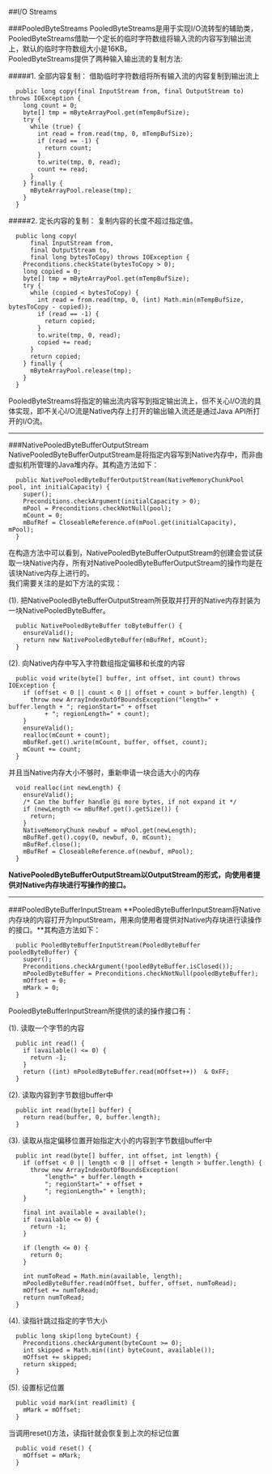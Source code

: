 ##I/O Streams

###PooledByteStreams
PooledByteStreams是用于实现I/O流转型的辅助类，PooledByteStreams借助一个定长的临时字符数组将输入流的内容写到输出流上，默认的临时字符数组大小是16KB。   
PooledByteStreams提供了两种输入输出流的复制方法:   

#####1. 全部内容复制：
借助临时字符数组将所有输入流的内容复制到输出流上
```
  public long copy(final InputStream from, final OutputStream to) throws IOException {
    long count = 0;
    byte[] tmp = mByteArrayPool.get(mTempBufSize);
    try {
      while (true) {
        int read = from.read(tmp, 0, mTempBufSize);
        if (read == -1) {
          return count;
        }
        to.write(tmp, 0, read);
        count += read;
      }
    } finally {
      mByteArrayPool.release(tmp);
    }
  }
```

#####2. 定长内容的复制：
复制内容的长度不超过指定值。
```
  public long copy(
      final InputStream from,
      final OutputStream to,
      final long bytesToCopy) throws IOException {
    Preconditions.checkState(bytesToCopy > 0);
    long copied = 0;
    byte[] tmp = mByteArrayPool.get(mTempBufSize);
    try {
      while (copied < bytesToCopy) {
        int read = from.read(tmp, 0, (int) Math.min(mTempBufSize, bytesToCopy - copied));
        if (read == -1) {
          return copied;
        }
        to.write(tmp, 0, read);
        copied += read;
      }
      return copied;
    } finally {
      mByteArrayPool.release(tmp);
    }
  }
```
PooledByteStreams将指定的输出流内容写到指定输出流上，但不关心I/O流的具体实现，即不关心I/O流是Native内存上打开的输出输入流还是通过Java API所打开的I/O流。
___
###NativePooledByteBufferOutputStream
NativePooledByteBufferOutputStream是将指定内容写到Native内存中，而非由虚拟机所管理的Java堆内存。其构造方法如下：
```
  public NativePooledByteBufferOutputStream(NativeMemoryChunkPool pool, int initialCapacity) {
    super();
    Preconditions.checkArgument(initialCapacity > 0);
    mPool = Preconditions.checkNotNull(pool);
    mCount = 0;
    mBufRef = CloseableReference.of(mPool.get(initialCapacity), mPool);
  }
```
在构造方法中可以看到，NativePooledByteBufferOutputStream的创建会尝试获取一块Native内存，所有对NativePooledByteBufferOutputStream的操作均是在该块Native内存上进行的。   
我们需要关注的是如下方法的实现：   

(1). 把NativePooledByteBufferOutputStream所获取并打开的Native内存封装为一块NativePooledByteBuffer。
```
  public NativePooledByteBuffer toByteBuffer() {
    ensureValid();
    return new NativePooledByteBuffer(mBufRef, mCount);
  }
```

(2). 向Native内存中写入字符数组指定偏移和长度的内容
```
  public void write(byte[] buffer, int offset, int count) throws IOException {
    if (offset < 0 || count < 0 || offset + count > buffer.length) {
      throw new ArrayIndexOutOfBoundsException("length=" + buffer.length + "; regionStart=" + offset
          + "; regionLength=" + count);
    }
    ensureValid();
    realloc(mCount + count);
    mBufRef.get().write(mCount, buffer, offset, count);
    mCount += count;
  }
```
并且当Native内存大小不够时，重新申请一块合适大小的内存
```
  void realloc(int newLength) {
    ensureValid();
    /* Can the buffer handle @i more bytes, if not expand it */
    if (newLength <= mBufRef.get().getSize()) {
      return;
    }
    NativeMemoryChunk newbuf = mPool.get(newLength);
    mBufRef.get().copy(0, newbuf, 0, mCount);
    mBufRef.close();
    mBufRef = CloseableReference.of(newbuf, mPool);
  }
```
**NativePooledByteBufferOutputStream以OutputStream的形式，向使用者提供对Native内存块进行写操作的接口。**
___
###PooledByteBufferInputStream
**PooledByteBufferInputStream将Native内存块的内容打开为InputStream，用来向使用者提供对Native内存块进行读操作的接口。**其构造方法如下：
```
  public PooledByteBufferInputStream(PooledByteBuffer pooledByteBuffer) {
    super();
    Preconditions.checkArgument(!pooledByteBuffer.isClosed());
    mPooledByteBuffer = Preconditions.checkNotNull(pooledByteBuffer);
    mOffset = 0;
    mMark = 0;
  }
```
PooledByteBufferInputStream所提供的读的操作接口有：   

(1). 读取一个字节的内容
```
  public int read() {
    if (available() <= 0) {
      return -1;
    }
    return ((int) mPooledByteBuffer.read(mOffset++))  & 0xFF;
  }
```

(2). 读取内容到字节数组buffer中
```
  public int read(byte[] buffer) {
    return read(buffer, 0, buffer.length);
  }
```

(3). 读取从指定偏移位置开始指定大小的内容到字节数组buffer中
```
  public int read(byte[] buffer, int offset, int length) {
    if (offset < 0 || length < 0 || offset + length > buffer.length) {
      throw new ArrayIndexOutOfBoundsException(
          "length=" + buffer.length +
          "; regionStart=" + offset +
          "; regionLength=" + length);
    }

    final int available = available();
    if (available <= 0) {
      return -1;
    }

    if (length <= 0) {
      return 0;
    }

    int numToRead = Math.min(available, length);
    mPooledByteBuffer.read(mOffset, buffer, offset, numToRead);
    mOffset += numToRead;
    return numToRead;
  }
```

(4). 读指针跳过指定的字节大小
```
  public long skip(long byteCount) {
    Preconditions.checkArgument(byteCount >= 0);
    int skipped = Math.min((int) byteCount, available());
    mOffset += skipped;
    return skipped;
  }
```

(5). 设置标记位置
```
  public void mark(int readlimit) {
    mMark = mOffset;
  }
```
当调用reset()方法，读指针就会恢复到上次的标记位置
```
  public void reset() {
    mOffset = mMark;
  }
```